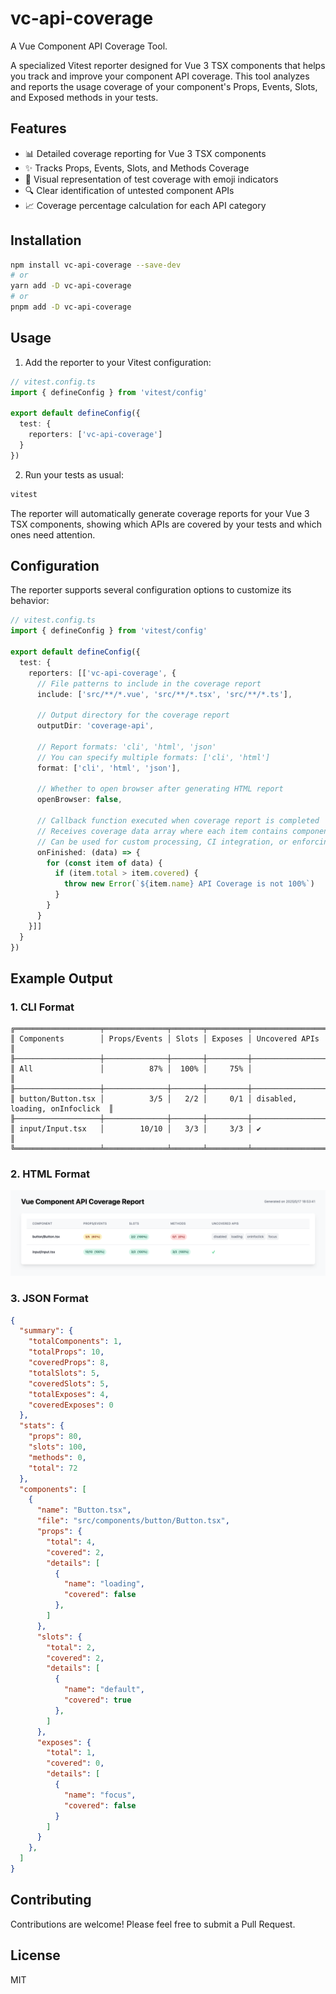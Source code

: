 # vc-api-coverage
A Vue Component API Coverage Tool.

A specialized Vitest reporter designed for Vue 3 TSX components that helps you track and improve your component API coverage. This tool analyzes and reports the usage coverage of your component's Props, Events, Slots, and Exposed methods in your tests.

## Features

- 📊 Detailed coverage reporting for Vue 3 TSX components
- ✨ Tracks Props, Events, Slots, and Methods Coverage
- 🎯 Visual representation of test coverage with emoji indicators
- 🔍 Clear identification of untested component APIs
- 📈 Coverage percentage calculation for each API category

## Installation

```bash
npm install vc-api-coverage --save-dev
# or
yarn add -D vc-api-coverage
# or
pnpm add -D vc-api-coverage
```

## Usage

1. Add the reporter to your Vitest configuration:

```ts
// vitest.config.ts
import { defineConfig } from 'vitest/config'

export default defineConfig({
  test: {
    reporters: ['vc-api-coverage']
  }
})
```

2. Run your tests as usual:

```bash
vitest
```

The reporter will automatically generate coverage reports for your Vue 3 TSX components, showing which APIs are covered by your tests and which ones need attention.

## Configuration

The reporter supports several configuration options to customize its behavior:

```ts
// vitest.config.ts
import { defineConfig } from 'vitest/config'

export default defineConfig({
  test: {
    reporters: [['vc-api-coverage', {
      // File patterns to include in the coverage report
      include: ['src/**/*.vue', 'src/**/*.tsx', 'src/**/*.ts'],
      
      // Output directory for the coverage report
      outputDir: 'coverage-api',
      
      // Report formats: 'cli', 'html', 'json'
      // You can specify multiple formats: ['cli', 'html']
      format: ['cli', 'html', 'json'],
      
      // Whether to open browser after generating HTML report
      openBrowser: false,

      // Callback function executed when coverage report is completed
      // Receives coverage data array where each item contains component coverage details
      // Can be used for custom processing, CI integration, or enforcing coverage thresholds
      onFinished: (data) => {
        for (const item of data) {
          if (item.total > item.covered) {
            throw new Error(`${item.name} API Coverage is not 100%`)
          }
        }
      }
    }]]
  }
})
```

## Example Output

### 1. CLI Format
```
╔═══════════════════╤══════════════╤═══════╤═════════╤═════════════════════════════════╗
║ Components        │ Props/Events │ Slots │ Exposes │ Uncovered APIs                  ║
╟───────────────────┼──────────────┼───────┼─────────┼─────────────────────────────────╢
║ All               │          87% │  100% │     75% │                                 ║
╟───────────────────┼──────────────┼───────┼─────────┼─────────────────────────────────╢
║ button/Button.tsx │          3/5 │   2/2 │     0/1 │ disabled, loading, onInfoclick  ║
╟───────────────────┼──────────────┼───────┼─────────┼─────────────────────────────────╢
║ input/Input.tsx   │        10/10 │   3/3 │     3/3 │ ✔                               ║
╚═══════════════════╧══════════════╧═══════╧═════════╧═════════════════════════════════╝
```

### 2. HTML Format
![](./examples/src/assets/image.png)


### 3. JSON Format
```json
{
  "summary": {
    "totalComponents": 1,
    "totalProps": 10,
    "coveredProps": 8,
    "totalSlots": 5,
    "coveredSlots": 5,
    "totalExposes": 4,
    "coveredExposes": 0
  },
  "stats": {
    "props": 80,
    "slots": 100,
    "methods": 0,
    "total": 72
  },
  "components": [
    {
      "name": "Button.tsx",
      "file": "src/components/button/Button.tsx",
      "props": {
        "total": 4,
        "covered": 2,
        "details": [
          {
            "name": "loading",
            "covered": false
          },
        ]
      },
      "slots": {
        "total": 2,
        "covered": 2,
        "details": [
          {
            "name": "default",
            "covered": true
          },
        ]
      },
      "exposes": {
        "total": 1,
        "covered": 0,
        "details": [
          {
            "name": "focus",
            "covered": false
          }
        ]
      }
    },
  ]
}
```

## Contributing

Contributions are welcome! Please feel free to submit a Pull Request.

## License

MIT
